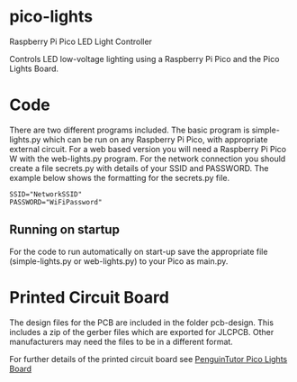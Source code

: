 # pico-lights
Raspberry Pi Pico LED Light Controller

Controls LED low-voltage lighting using a Raspberry Pi Pico and the Pico Lights Board.

# Code

There are two different programs included. The basic program is simple-lights.py which can be run on any Raspberry Pi Pico, with appropriate external circuit. For a web based version you will need a Raspberry Pi Pico W with the web-lights.py program. For the network connection you should create a file secrets.py with details of your SSID and PASSWORD. The example below shows the formatting for the secrets.py file.

    SSID="NetworkSSID"
    PASSWORD="WiFiPassword"
    
## Running on startup

For the code to run automatically on start-up save the appropriate file (simple-lights.py or web-lights.py) to your Pico as main.py.


# Printed Circuit Board

The design files for the PCB are included in the folder pcb-design. This includes a zip of the gerber files which are exported for JLCPCB. Other manufacturers may need the files to be in a different format.

For further details of the printed circuit board see [PenguinTutor Pico Lights Board](https://www.penguintutor.com/projects/pico-lights) 
